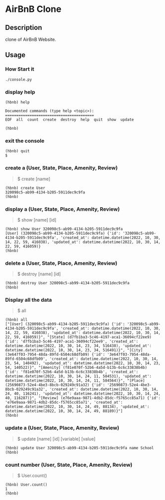 # AirBnB Clone

## Description

clone of AirBnB Website.

## Usage

### How Start it

    ./console.py

### display help

    (hbnb) help

    Documented commands (type help <topic>):
    ========================================
    EOF  all  count  create  destroy  help  quit  show  update

    (hbnb)

### exit the console

    (hbnb) quit
    $

### create a (User, State, Place, Amenity, Review)
>   $ create [name]

    (hbnb) create User
    320098c5-ab99-4134-b205-5911dec9c9fa
    (hbnb)


### display a (User, State, Place, Amenity, Review)
>   $ show [name] [id]

    (hbnb) show User 320098c5-ab99-4134-b205-5911dec9c9fa
    [User] (320098c5-ab99-4134-b205-5911dec9c9fa) {'id': '320098c5-ab99-4134-b205-5911dec9c9fa', 'created_at': datetime.datetime(2022, 10, 30, 14, 22, 59, 416038), 'updated_at': datetime.datetime(2022, 10, 30, 14, 22, 59, 416059)}
    (hbnb)

### delete a (User, State, Place, Amenity, Review)
>   $ destroy [name] [id]

    (hbnb) destroy User 320098c5-ab99-4134-b205-5911dec9c9fa
    (hbnb)

### Display all the data
>   $ all

    (hbnb) all
    ["[User] (320098c5-ab99-4134-b205-5911dec9c9fa) {'id': '320098c5-ab99-4134-b205-5911dec9c9fa', 'created_at': datetime.datetime(2022, 10, 30, 14, 22, 59, 416038), 'updated_at': datetime.datetime(2022, 10, 30, 14, 22, 59, 416059)}", "[State] (d7fb1ba3-5c46-4197-aca1-36094cf22ee9) {'id': 'd7fb1ba3-5c46-4197-aca1-36094cf22ee9', 'created_at': datetime.datetime(2022, 10, 30, 14, 23, 34, 516438), 'updated_at': datetime.datetime(2022, 10, 30, 14, 23, 34, 516491)}", "[City] (3e647f03-7954-48da-89fd-6504c68dfb09) {'id': '3e647f03-7954-48da-89fd-6504c68dfb09', 'created_at': datetime.datetime(2022, 10, 30, 14, 23, 54, 140492), 'updated_at': datetime.datetime(2022, 10, 30, 14, 23, 54, 140522)}", "[Amenity] (f81e070f-52b6-4a5d-b13b-6c6c33838b4b) {'id': 'f81e070f-52b6-4a5d-b13b-6c6c33838b4b', 'created_at': datetime.datetime(2022, 10, 30, 14, 24, 11, 584531), 'updated_at': datetime.datetime(2022, 10, 30, 14, 24, 11, 584564)}", "[Place] (25690873-52e4-4be3-8bcb-029249c91a32) {'id': '25690873-52e4-4be3-8bcb-029249c91a32', 'created_at': datetime.datetime(2022, 10, 30, 14, 24, 40, 116241), 'updated_at': datetime.datetime(2022, 10, 30, 14, 24, 40, 116287)}", "[Review] (e76e9aaa-9871-4db2-85dc-f5765cc85a71) {'id': 'e76e9aaa-9871-4db2-85dc-f5765cc85a71', 'created_at': datetime.datetime(2022, 10, 30, 14, 24, 49, 88134), 'updated_at': datetime.datetime(2022, 10, 30, 14, 24, 49, 88189)}"]
    (hbnb)

### update a (User, State, Place, Amenity, Review)
>   $ update [name] [id] [variable] [value]

    (hbnb) update User 320098c5-ab99-4134-b205-5911dec9c9fa name School
    (hbnb)

### count number (User, State, Place, Amenity, Review)
>   $ User.count()

    (hbnb) User.count()
    1
    (hbnb)
